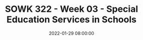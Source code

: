 ---
layout: single_presentation
name: sowk-322-week-03-special-education-services-in-schools.md
title: "SOWK 322 - Week 03 - Special Education Services in Schools"
date:  2022-01-29 08:00:00
presentation_id: 009mni
permalink: /009mni/
redirect_from:
  - /presentations/009mni/sowk-322-week-03-special-education-services-in-schools
slides: 
  - slide_name: deck-7783-large-0.jpeg
    slide_text: >
      <p>Special Education Services in Schools
      Jacob Campbell, LICSW at Heritage University Spring 2022 SOWK 322
      Photo by Renan Kamikoga on Unsplash</p>
      
  - slide_name: deck-7783-large-1.jpeg
    slide_text: >
      <p>Agenda
      How Does Special Education Services Work in Schools
      General overview of special education Referral process for special services Positions and rolls
      Jacob Campbell, LICSW at Heritage University
      Spring 2022 SOWK 322</p>
      
  - slide_name: deck-7783-large-2.jpeg
    slide_text: >
      <p>Legal Basis
      for Special Education • Americans With Disabilities Act • Individuals With Disabilities Education Improvement Act • Washington Administrative Code (Chapter 392-172A): Rules for the Provision of Special Education to Special Education Students
      Jacob Campbell, LICSW at Heritage University
      Spring 2022 SOWK 322</p>
      
  - slide_name: deck-7783-large-3.jpeg
    slide_text: >
      <p>A service not a place…
      • Special education is not a classroom, it is a continuum of services • Special education is de ined by the type of instruction the student gets, not where the instruction occurs • Special education is specially designed instruction which is de ined as:
      a change in the teaching strategies and methods used in order to di erentiate material for students
      Spring 2022 SOWK 322 f
      f
      ff
      Jacob Campbell, LICSW at Heritage University</p>
      
  - slide_name: deck-7783-large-4.jpeg
    slide_text: >
      <p>Terms you should know • Free and Appropriate Public Education (FAPE) A program designed to meet the individual needs of the student at no cost to the family. • Specially Designed Instruction (SDI) Organized and planned instructional activities, which adapt, as appropriate, the content, methodology, or delivery of instruction, in order to address the unique needs that result from a student’s disability.
      Jacob Campbell, LICSW at Heritage University
      Spring 2022 SOWK 322</p>
      
  - slide_name: deck-7783-large-5.jpeg
    slide_text: >
      <p>504 Plan
      Explanation &amp; Eligibility A 504 plan is an accommodation plan that allows a student access to his/her educational program to the same extent as nondisabled peers. To be eligible, a student must have an identi ied disability that: Adversely impacts educational progress Requires accommodations to mitigate the inequity in their to access to their educational program
      Spring 2022 SOWK 322 f
      Jacob Campbell, LICSW at Heritage University</p>
      
  - slide_name: deck-7783-large-6.jpeg
    slide_text: >
      <p>What is an IEP?
      Individualized Education Program • De ines the student’s present levels of performance in areas of eligibility • Outlines measurable goals and objectives in all areas of eligibility • Describes the accommodations and modi ications the student requires • Identi ies the least restrictive environment (LRE), how much time student will spend in special ed and general ed settings, and who is responsible for implementation of services and tracking of progress • De ines a transition plan and course of study after age 16
      Spring 2022 SOWK 322 f
      f
      f
      f
      Jacob Campbell, LICSW at Heritage University</p>
      
  - slide_name: deck-7783-large-7.jpeg
    slide_text: >
      <p>Quali ication for Services What Does it Take?
      A student eligible for special education must: Have an identi ied disability (in one of 14 categories) that… 1. Adversely impacts their education progress and 2. Requires specially designed instruction (SDI) A student can have a disability and not meet the other 2 tiers, therefore, not be eligible for special education services under IDEA.
      f
      f
      Jacob Campbell, LICSW at Heritage University
      Spring 2022 SOWK 322</p>
      
  - slide_name: deck-7783-large-8.jpeg
    slide_text: >
      <p>Typical Referral Concerns Frequent Needs of Students
      • Academic delays of ~2 or more years despite average capabilities/ cognitive skills and multiple interventions over time • Lack of progress within an intervention when peers are making consistent progress • Attention or behavior results in signi icant academic delays or lack of access to instruction • Social skill or behavior delays result in underperformance or inability to bene it adequately from instruction Spring 2022 SOWK 322 f
      f
      Jacob Campbell, LICSW at Heritage University</p>
      
  - slide_name: deck-7783-large-9.jpeg
    slide_text: >
      <p>• Limited English pro iciency
      Considerations
      What Do Schools Look At?
      • Lack of attendance over time/numerous absences • Environmental issues • Exposure to adequate instruction in reading and math • Interventions provided prior to referral
      f
      Jacob Campbell, LICSW at Heritage University
      Spring 2022 SOWK 322</p>
      
  - slide_name: deck-7783-large-10.jpeg
    slide_text: >
      <p>The Road To Referrals Who Makes Them
      Anyone can make a referral for special education services if they believe the student would bene it from a more specialized instructional program than can be provided in the general education setting
      f
      Jacob Campbell, LICSW at Heritage University
      Spring 2022 SOWK 322</p>
      
  - slide_name: deck-7783-large-11.jpeg
    slide_text: >
      <p>The Road To Referrals What is the Process
      Anyone can make a referral for special education services if they believe the student would bene it from a more specialized instructional program than can be provided in the general education setting
      A referral must be submitted in writing to the building or district level
      The best person to send the referral to is the building administrator and/or the school psychologist
      Spring 2022 SOWK 322 f
      Jacob Campbell, LICSW at Heritage University
      !</p>
      
  - slide_name: deck-7783-large-12.jpeg
    slide_text: >
      <p>At The Referral Team Meeting
      The teacher presents the data they have collected on: • Interventions that have been attempted, • How long they were attempted, and • Results of the interventions Based on this information the referral team makes a determination as to whether to proceed with a special education evaluation or if more information is needed.
      f
      Jacob Campbell, LICSW at Heritage University
      Other data shared includes: •
      absence pro ile
      •
      assessment information from student track
      •
      primary language
      •
      discipline history
      •
      health
      •
      academic history
      Spring 2022 SOWK 322</p>
      
  - slide_name: deck-7783-large-13.jpeg
    slide_text: >
      <p>Timeline
      What Are the Requirments after a O ical Request 25 school days • The amount of time the team has to meet to decide if an evaluation is going to occur and inform parents of the decision and obtain consent to evaluate 35 school days • The number of days from the data of consent that a team has to complete an evaluation if one is recommended.
      So… an evaluation is not a quick process
      30 calendar days • The number of days a team has to develop an initial IEP if the student is found to be eligible for special education services. Spring 2022 SOWK 322 ff
      Jacob Campbell, LICSW at Heritage University</p>
      
  - slide_name: deck-7783-large-14.jpeg
    slide_text: >
      <p>Eligibility Categories &amp; Programs
      14 Eligibility Categories
      13 Special Service Programs
      Jacob Campbell, LICSW at Heritage University
      •
      Health Impairment
      •
      Emotional/ Behavioral Disability
      •
      Behavior Programs (BRIDGES)
      Spring 2022 SOWK 322</p>
      
  - slide_name: deck-7783-large-15.jpeg
    slide_text: >
      <p>Coordinating Services Requesting records Connecting with case manager Seeing programs irst hand Participating in meetings Sharing recommendations
      f
      Jacob Campbell, LICSW at Heritage University
      Spring 2022 SOWK 322</p>
      
  - slide_name: deck-7783-large-16.jpeg
    slide_text: >
      <p>Positions and Rolls
      Jacob Campbell, LICSW at Heritage University
      Spring 2022 SOWK 322</p>
      
  - slide_name: deck-7783-large-17.jpeg
    slide_text: >
      <p>Positions and Rolls • Student • Parent • Teachers • School Counselor
      • Special Services Administrators • Speech Language Pathologist
      • School Psychologist
      • Occupational Therapist
      • Education Specialists
      • Physical Therapist
      • School Administrators or Principals
      • School Nurse
      Jacob Campbell, LICSW at Heritage University
      • School Social Workers Spring 2022 SOWK 322</p>
      
presentation_description: >
  <p>In week three we continue to learn about the disability rights movement in the United States. Students have a reading quiz about the American’s with Disabilities Act (ADA). In the lecture video for this week, students will also have the opportunity to learn about legislation such as ADA and the Individuals With Disabilities Education Improvement Act (IDEA) mean for schools. The following are the learning objectives for this week.</p>
  <ul>
  <li>Develop an understanding of the modern disability rights movement</li>
  <li>Demonstrate knowledge of some key components of the Americans with Disabilities Act</li>
  <li>Learn about some of the experience persons starting in the disability rights movement in the United States</li>
  <li>Hear information about what some of the laws mean in practice for students in K-12 settings</li>
  </ul>
  <p>This presentation is focused on understanding how special education services work within a school setting. It examines:</p>
  <ul>
  <li>General overview of special education</li>
  <li>Referral process for special services</li>
  <li>Positions and rolls</li>
  </ul>
  
downloadable_slides: deck-7783.pdf
slides_count: 18
header:
  teaser: deck-7783-thumb-0.jpeg
presentation_video: >
  <iframe src="https://heritage.hosted.panopto.com/Panopto/Pages/Embed.aspx?id=62716fc8-513b-4865-bc6d-ae2c016a36a1&autoplay=false&offerviewer=true&showtitle=true&showbrand=false&captions=false&interactivity=all" height="405" width="720" style="border: 1px solid #464646;" allowfullscreen allow="autoplay"></iframe>
location: "Heritage University"
tags:
  - Heritage University
  - BASW Program
  - SOWK 322
---
